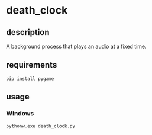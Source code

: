# death_clock

## description
A background process that plays an audio at a fixed time.

## requirements
```
pip install pygame
```

## usage
### Windows
```
pythonw.exe death_clock.py
```
